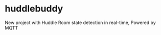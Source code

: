 huddlebuddy
===========

New project with Huddle Room state detection in real-time, Powered by MQTT
